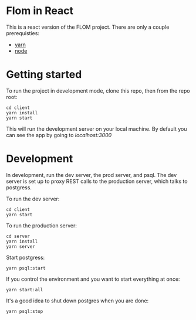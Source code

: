 # Flom in React
This is a react version of the FLOM project. There are only a couple prerequisties:

* [yarn](https://yarnpkg.com/en/)
* [node](https://nodejs.org/en/) 

# Getting started
To run the project in development mode, clone this repo, then from the repo root:

```
cd client
yarn install
yarn start
```
This will run the development server on your local machine. By default you
can see the app by going to *localhost:3000*

# Development
In development, run the dev server, the prod server, and psql.
The dev server is set up to proxy REST calls to the production server, which talks to postgress.

To run the dev server:
```
cd client
yarn start
```

To run the production server:

```
cd server
yarn install
yarn server
```

Start postgress:
```
yarn psql:start
```
If you control the environment and you want to start everything at once:
```
yarn start:all
```

It's a good idea to shut down postgres when you are done:
```
yarn psql:stop
```